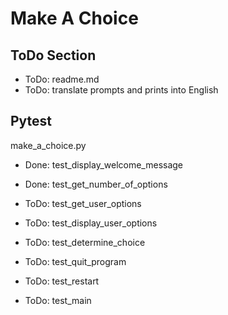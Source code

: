 # Make A Choice


## ToDo Section
- ToDo: readme.md
- ToDo: translate prompts and prints into English


## Pytest
make_a_choice.py

- Done: test_display_welcome_message
- Done: test_get_number_of_options

- ToDo: test_get_user_options
- ToDo: test_display_user_options
- ToDo: test_determine_choice
- ToDo: test_quit_program
- ToDo: test_restart
- ToDo: test_main
